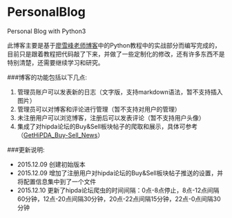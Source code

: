 # PersonalBlog
Personal Blog with Python3

此博客主要是基于[廖雪峰老师博客](http://www.liaoxuefeng.com/)中的Python教程中的实战部分而编写完成的，目前只是跟着教程把代码敲了下来，并做了一些定制化的修改，还有许多东西不是特别清楚，还需要继续学习和研究。

###博客的功能包括以下几点:
1. 管理员账户可以发表新的日志（文字版，支持markdown语法，暂不支持插入图片）
2. 管理员可以对博客和评论进行管理（暂不支持对用户的管理）
3. 未注册用户可以浏览博客，注册后可以发表评论（暂不支持用户头像）
4. 集成了对hipda论坛的Buy&Sell板块帖子的爬取和展示，具体可参考（[GetHiPDA_Buy-Sell_News](https://github.com/finalsatan/GetHiPDA_Buy-Sell_News)）

###更新说明:
- 2015.12.09 创建初始版本  
- 2015.12.09 增加了注册用户对hipda论坛的Buy&Sell板块帖子推送的设置，并将配置信息集中到了一个文件  
- 2015.12.10 更新了hipda论坛爬虫的时间间隔：0点-8点停止，8点-12点间隔60分钟，12点-20点间隔30分钟，20点-22点间隔15分钟，22点-0点间隔30分钟


